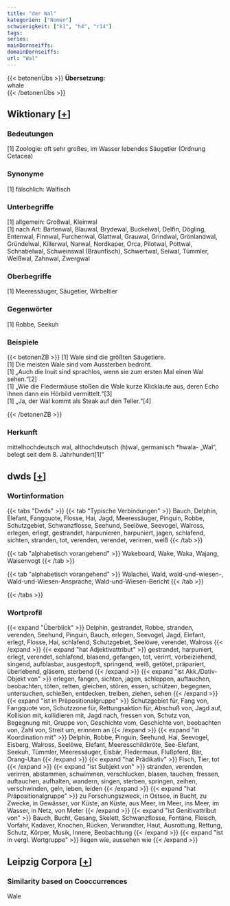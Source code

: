 ```yaml
---
title: "der Wal"
kategorien: ["Nomen"]
schwierigkeit: ["k1", "h4", "r14"]
tags:
series:
mainDornseiffs:
domainDornseiffs:
url: "Wal"
---
```


{{< betonenÜbs >}}
**Übersetzung:**  
whale  
{{< /betonenÜbs >}}

## Wiktionary [[+](https://de.wiktionary.org/wiki/Wal)]

### Bedeutungen
[1] Zoologie: oft sehr großes, im Wasser lebendes Säugetier (Ordnung Cetacea)  

### Synonyme
[1] fälschlich: Walfisch  

### Unterbegriffe
[1] allgemein: Großwal, Kleinwal  
[1] nach Art: Bartenwal, Blauwal, Brydewal, Buckelwal, Delfin, Dögling, Entenwal, Finnwal, Furchenwal, Glattwal, Grauwal, Grindwal, Grönlandwal, Gründelwal, Killerwal, Narwal, Nordkaper, Orca, Pilotwal, Pottwal, Schnabelwal, Schweinswal (Braunfisch), Schwertwal, Seiwal, Tümmler, Weißwal, Zahnwal, Zwergwal  

### Oberbegriffe
[1] Meeressäuger, Säugetier, Wirbeltier  

### Gegenwörter
[1] Robbe, Seekuh  

### Beispiele
{{< betonenZB >}}
[1] Wale sind die größten Säugetiere.  
[1] Die meisten Wale sind vom Aussterben bedroht.  
[1] „Auch die Inuit sind sprachlos, wenn sie zum ersten Mal einen Wal sehen.“[2]  
[1] „Wie die Fledermäuse stoßen die Wale kurze Klicklaute aus, deren Echo ihnen dann ein Hörbild vermittelt.“[3]  
[1] „Ja, der Wal kommt als Steak auf den Teller.“[4]  

{{< /betonenZB >}}
### Herkunft
mittelhochdeutsch wal, althochdeutsch (h)wal, germanisch *hwala- „Wal“, belegt seit dem 8. Jahrhundert[1]“  



## dwds [[+](https://www.dwds.de/wb/Wal)]

### Wortinformation
{{< tabs "Dwds" >}}
{{< tab "Typische Verbindungen" >}}
Bauch, Delphin, Elefant, Fangquote, Flosse, Hai, Jagd, Meeressäuger, Pinguin, Robbe, Schutzgebiet, Schwanzflosse, Seehund, Seelöwe, Seevogel, Walross, erlegen, erlegt, gestrandet, harpunieren, harpuniert, jagen, schlafend, sichten, stranden, tot, verenden, verendet, verirren, weiß
{{< /tab >}}

{{< tab "alphabetisch vorangehend" >}}
Wakeboard, Wake, Waka, Wajang, Waisenvogt
{{< /tab >}}

{{< tab "alphabetisch vorangehend" >}}
Walachei, Wald, wald-und-wiesen-, Wald-und-Wiesen-Ansprache, Wald-und-Wiesen-Bericht
{{< /tab >}}

{{< /tabs >}}

### Wortprofil
{{< expand "Überblick" >}} Delphin, gestrandet, Robbe, stranden, verenden, Seehund, Pinguin, Bauch, erlegen, Seevogel, Jagd, Elefant, erlegt, Flosse, Hai, schlafend, Schutzgebiet, Seelöwe, verendet, Walross {{< /expand >}}
{{< expand "hat Adjektivattribut" >}} gestrandet, harpuniert, erlegt, verendet, schlafend, blasend, gefangen, tot, verirrt, vorbeiziehend, singend, aufblasbar, ausgestopft, springend, weiß, getötet, präpariert, überlebend, gläsern, sterbend {{< /expand >}}
{{< expand "ist Akk./Dativ-Objekt von" >}} erlegen, fangen, sichten, jagen, schleppen, auftauchen, beobachten, töten, retten, gleichen, stören, essen, schützen, begegnen, untersuchen, schießen, entdecken, treiben, ziehen, sehen {{< /expand >}}
{{< expand "ist in Präpositionalgruppe" >}} Schutzgebiet für, Fang von, Fangquote von, Schutzzone für, Rettungsaktion für, Abschuß von, Jagd auf, Kollision mit, kollidieren mit, Jagd nach, fressen von, Schutz von, Begegnung mit, Gruppe von, Geschichte vom, Geschichte von, beobachten von, Zahl von, Streit um, erinnern an {{< /expand >}}
{{< expand "in Koordination mit" >}} Delphin, Robbe, Pinguin, Seehund, Hai, Seevogel, Eisberg, Walross, Seelöwe, Elefant, Meeresschildkröte, See-Elefant, Seekuh, Tümmler, Meeressäuger, Eisbär, Fledermaus, Flußpferd, Bär, Orang-Utan {{< /expand >}}
{{< expand "hat Prädikativ" >}} Fisch, Tier, tot {{< /expand >}}
{{< expand "ist Subjekt von" >}} stranden, verenden, verirren, abstammen, schwimmen, verschlucken, blasen, tauchen, fressen, auftauchen, aufhalten, wandern, singen, sterben, springen, zeihen, verschwinden, geln, leben, leiden {{< /expand >}}
{{< expand "hat Präpositionalgruppe" >}} zu Forschungszweck, in Ostsee, in Bucht, zu Zwecke, in Gewässer, vor Küste, an Küste, aus Meer, im Meer, ins Meer, im Wasser, in Netz, von Meter {{< /expand >}}
{{< expand "ist Genitivattribut von" >}} Bauch, Bucht, Gesang, Skelett, Schwanzflosse, Fontäne, Fleisch, Vorfahr, Kadaver, Knochen, Rücken, Verwandter, Haut, Ausrottung, Rettung, Schutz, Körper, Musik, Innere, Beobachtung {{< /expand >}}
{{< expand "ist in vergl. Wortgruppe" >}} liegen wie, aussehen wie {{< /expand >}}

## Leipzig Corpora [[+](https://corpora.uni-leipzig.de/en/res?word=Wal&corpusId=deu_newscrawl-public_2018)]


### Similarity based on Cooccurrences
Wale

